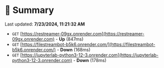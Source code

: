 # 📖 Summary
Last updated: **7/23/2024, 11:21:32 AM**

- `GET` [https://restreamer-09gx.onrender.com](https://restreamer-09gx.onrender.com) - **Up** (847ms)
- `GET` [https://filestreambot-b5k6.onrender.com/](https://filestreambot-b5k6.onrender.com/) - **Down** (168ms)
- `GET` [https://jupyterlab-python3-12-3.onrender.com](https://jupyterlab-python3-12-3.onrender.com) - **Down** (178ms)

